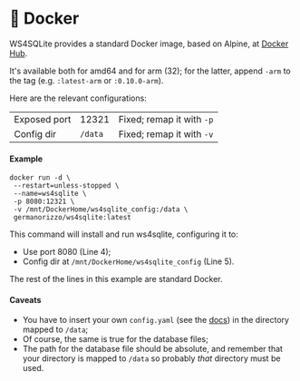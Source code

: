 # 🐳 Docker

WS4SQLite provides a standard Docker image, based on Alpine, at [Docker Hub](https://hub.docker.com/r/germanorizzo/ws4sqlite).

It's available both for amd64 and for arm (32); for the latter, append `-arm` to the tag (e.g. `:latest-arm` or `:0.10.0-arm`). 

Here are the relevant configurations:

|              |         |                           |
| ------------ | ------- | ------------------------- |
| Exposed port | 12321   | Fixed; remap it with `-p` |
| Config dir   | `/data` | Fixed; remap it with `-v` |

#### Example

```
docker run -d \
 --restart=unless-stopped \
 --name=ws4sqlite \
 -p 8080:12321 \
 -v /mnt/DockerHome/ws4sqlite_config:/data \
 germanorizzo/ws4sqlite:latest
```

This command will install and run ws4sqlite, configuring it to:

* Use port 8080 (Line 4);
* Config dir at `/mnt/DockerHome/ws4sqlite_config` (Line 5).

The rest of the lines in this example are standard Docker.

#### Caveats

* You have to insert your own `config.yaml` (see the [docs](../configuration-file.md)) in the directory mapped to `/data`;
* Of course, the same is true for the database files;
* The path for the database file should be absolute, and remember that your directory is mapped to `/data` so probably _that_ directory must be used.
